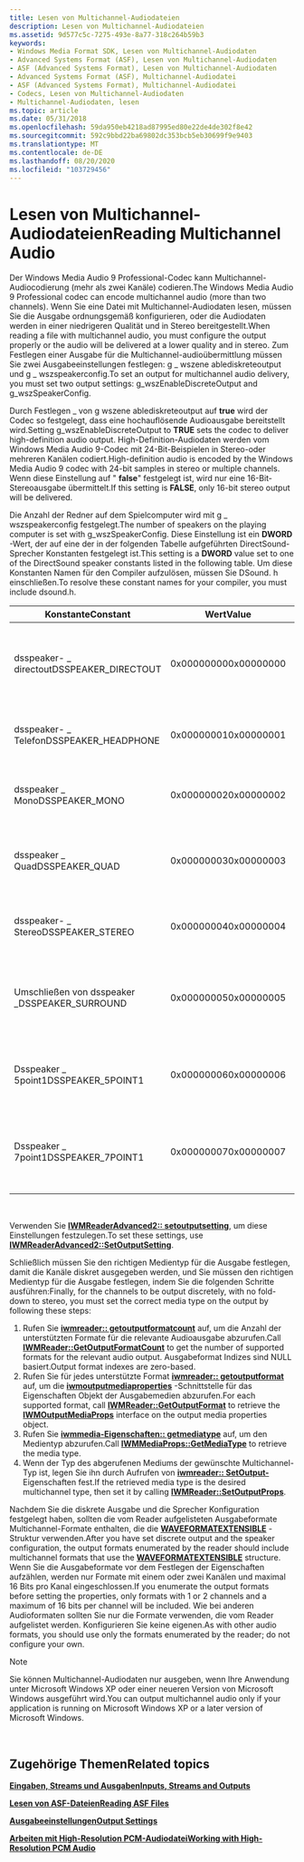 ```yaml
---
title: Lesen von Multichannel-Audiodateien
description: Lesen von Multichannel-Audiodateien
ms.assetid: 9d577c5c-7275-493e-8a77-318c264b59b3
keywords:
- Windows Media Format SDK, Lesen von Multichannel-Audiodaten
- Advanced Systems Format (ASF), Lesen von Multichannel-Audiodaten
- ASF (Advanced Systems Format), Lesen von Multichannel-Audiodaten
- Advanced Systems Format (ASF), Multichannel-Audiodatei
- ASF (Advanced Systems Format), Multichannel-Audiodatei
- Codecs, Lesen von Multichannel-Audiodaten
- Multichannel-Audiodaten, lesen
ms.topic: article
ms.date: 05/31/2018
ms.openlocfilehash: 59da950eb4218ad87995ed80e22de4de302f8e42
ms.sourcegitcommit: 592c9bbd22ba69802dc353bcb5eb30699f9e9403
ms.translationtype: MT
ms.contentlocale: de-DE
ms.lasthandoff: 08/20/2020
ms.locfileid: "103729456"
---
```

# <a name="reading-multichannel-audio"></a><span data-ttu-id="4ba2c-110">Lesen von Multichannel-Audiodateien</span><span class="sxs-lookup"><span data-stu-id="4ba2c-110">Reading Multichannel Audio</span></span>

<span data-ttu-id="4ba2c-111">Der Windows Media Audio 9 Professional-Codec kann Multichannel-Audiocodierung (mehr als zwei Kanäle) codieren.</span><span class="sxs-lookup"><span data-stu-id="4ba2c-111">The Windows Media Audio 9 Professional codec can encode multichannel audio (more than two channels).</span></span> <span data-ttu-id="4ba2c-112">Wenn Sie eine Datei mit Multichannel-Audiodaten lesen, müssen Sie die Ausgabe ordnungsgemäß konfigurieren, oder die Audiodaten werden in einer niedrigeren Qualität und in Stereo bereitgestellt.</span><span class="sxs-lookup"><span data-stu-id="4ba2c-112">When reading a file with multichannel audio, you must configure the output properly or the audio will be delivered at a lower quality and in stereo.</span></span> <span data-ttu-id="4ba2c-113">Zum Festlegen einer Ausgabe für die Multichannel-audioübermittlung müssen Sie zwei Ausgabeeinstellungen festlegen: g \_ wszene ablediskreteoutput und g \_ wszspeakerconfig.</span><span class="sxs-lookup"><span data-stu-id="4ba2c-113">To set an output for multichannel audio delivery, you must set two output settings: g\_wszEnableDiscreteOutput and g\_wszSpeakerConfig.</span></span>

<span data-ttu-id="4ba2c-114">Durch Festlegen \_ von g wszene ablediskreteoutput auf **true** wird der Codec so festgelegt, dass eine hochauflösende Audioausgabe bereitstellt wird.</span><span class="sxs-lookup"><span data-stu-id="4ba2c-114">Setting g\_wszEnableDiscreteOutput to **TRUE** sets the codec to deliver high-definition audio output.</span></span> <span data-ttu-id="4ba2c-115">High-Definition-Audiodaten werden vom Windows Media Audio 9-Codec mit 24-Bit-Beispielen in Stereo-oder mehreren Kanälen codiert.</span><span class="sxs-lookup"><span data-stu-id="4ba2c-115">High-definition audio is encoded by the Windows Media Audio 9 codec with 24-bit samples in stereo or multiple channels.</span></span> <span data-ttu-id="4ba2c-116">Wenn diese Einstellung auf " **false**" festgelegt ist, wird nur eine 16-Bit-Stereoausgabe übermittelt.</span><span class="sxs-lookup"><span data-stu-id="4ba2c-116">If this setting is **FALSE**, only 16-bit stereo output will be delivered.</span></span>

<span data-ttu-id="4ba2c-117">Die Anzahl der Redner auf dem Spielcomputer wird mit g \_ wszspeakerconfig festgelegt.</span><span class="sxs-lookup"><span data-stu-id="4ba2c-117">The number of speakers on the playing computer is set with g\_wszSpeakerConfig.</span></span> <span data-ttu-id="4ba2c-118">Diese Einstellung ist ein **DWORD** -Wert, der auf eine der in der folgenden Tabelle aufgeführten DirectSound-Sprecher Konstanten festgelegt ist.</span><span class="sxs-lookup"><span data-stu-id="4ba2c-118">This setting is a **DWORD** value set to one of the DirectSound speaker constants listed in the following table.</span></span> <span data-ttu-id="4ba2c-119">Um diese Konstanten Namen für den Compiler aufzulösen, müssen Sie DSound. h einschließen.</span><span class="sxs-lookup"><span data-stu-id="4ba2c-119">To resolve these constant names for your compiler, you must include dsound.h.</span></span>



| <span data-ttu-id="4ba2c-120">Konstante</span><span class="sxs-lookup"><span data-stu-id="4ba2c-120">Constant</span></span>             | <span data-ttu-id="4ba2c-121">Wert</span><span class="sxs-lookup"><span data-stu-id="4ba2c-121">Value</span></span>      | <span data-ttu-id="4ba2c-122">BESCHREIBUNG</span><span class="sxs-lookup"><span data-stu-id="4ba2c-122">Description</span></span>                                                                  |
|----------------------|------------|------------------------------------------------------------------------------|
| <span data-ttu-id="4ba2c-123">dsspeaker- \_ directout</span><span class="sxs-lookup"><span data-stu-id="4ba2c-123">DSSPEAKER\_DIRECTOUT</span></span> | <span data-ttu-id="4ba2c-124">0x00000000</span><span class="sxs-lookup"><span data-stu-id="4ba2c-124">0x00000000</span></span> | <span data-ttu-id="4ba2c-125">Die Audiodaten werden direkt durchlaufen, ohne für Referenten konfiguriert zu werden.</span><span class="sxs-lookup"><span data-stu-id="4ba2c-125">The audio is passed through directly, without being configured for speakers.</span></span> |
| <span data-ttu-id="4ba2c-126">dsspeaker- \_ Telefon</span><span class="sxs-lookup"><span data-stu-id="4ba2c-126">DSSPEAKER\_HEADPHONE</span></span> | <span data-ttu-id="4ba2c-127">0x00000001</span><span class="sxs-lookup"><span data-stu-id="4ba2c-127">0x00000001</span></span> | <span data-ttu-id="4ba2c-128">Der Client Computer ist mit einem Kopfhörer ausgestattet.</span><span class="sxs-lookup"><span data-stu-id="4ba2c-128">The client computer is equipped with headphones.</span></span>                             |
| <span data-ttu-id="4ba2c-129">dsspeaker \_ Mono</span><span class="sxs-lookup"><span data-stu-id="4ba2c-129">DSSPEAKER\_MONO</span></span>      | <span data-ttu-id="4ba2c-130">0x00000002</span><span class="sxs-lookup"><span data-stu-id="4ba2c-130">0x00000002</span></span> | <span data-ttu-id="4ba2c-131">Der Client Computer ist mit einem monalen Redner ausgestattet.</span><span class="sxs-lookup"><span data-stu-id="4ba2c-131">The client computer is equipped with a monaural speaker.</span></span>                     |
| <span data-ttu-id="4ba2c-132">dsspeaker \_ Quad</span><span class="sxs-lookup"><span data-stu-id="4ba2c-132">DSSPEAKER\_QUAD</span></span>      | <span data-ttu-id="4ba2c-133">0x00000003</span><span class="sxs-lookup"><span data-stu-id="4ba2c-133">0x00000003</span></span> | <span data-ttu-id="4ba2c-134">Der Client Computer ist mit quadratischen sprechenden Referenten ausgestattet.</span><span class="sxs-lookup"><span data-stu-id="4ba2c-134">The client computer is equipped with quadraphonic speakers.</span></span>                  |
| <span data-ttu-id="4ba2c-135">dsspeaker- \_ Stereo</span><span class="sxs-lookup"><span data-stu-id="4ba2c-135">DSSPEAKER\_STEREO</span></span>    | <span data-ttu-id="4ba2c-136">0x00000004</span><span class="sxs-lookup"><span data-stu-id="4ba2c-136">0x00000004</span></span> | <span data-ttu-id="4ba2c-137">Der Client Computer ist mit Stereo Referenten ausgestattet.</span><span class="sxs-lookup"><span data-stu-id="4ba2c-137">The client computer is equipped with stereo speakers.</span></span>                        |
| <span data-ttu-id="4ba2c-138">Umschließen von dsspeaker \_</span><span class="sxs-lookup"><span data-stu-id="4ba2c-138">DSSPEAKER\_SURROUND</span></span>  | <span data-ttu-id="4ba2c-139">0x00000005</span><span class="sxs-lookup"><span data-stu-id="4ba2c-139">0x00000005</span></span> | <span data-ttu-id="4ba2c-140">Der Client Computer ist mit vier-Kanal-umschließenden sprechenden ausgestattet.</span><span class="sxs-lookup"><span data-stu-id="4ba2c-140">The client computer is equipped with four-channel surround-sound speakers.</span></span>   |
| <span data-ttu-id="4ba2c-141">Dsspeaker \_ 5point1</span><span class="sxs-lookup"><span data-stu-id="4ba2c-141">DSSPEAKER\_5POINT1</span></span>   | <span data-ttu-id="4ba2c-142">0x00000006</span><span class="sxs-lookup"><span data-stu-id="4ba2c-142">0x00000006</span></span> | <span data-ttu-id="4ba2c-143">Der Client Computer ist mit fünf Referenten und einem Subwoofer ausgestattet.</span><span class="sxs-lookup"><span data-stu-id="4ba2c-143">The client computer is equipped with five speakers and a subwoofer.</span></span>          |
| <span data-ttu-id="4ba2c-144">Dsspeaker \_ 7point1</span><span class="sxs-lookup"><span data-stu-id="4ba2c-144">DSSPEAKER\_7POINT1</span></span>   | <span data-ttu-id="4ba2c-145">0x00000007</span><span class="sxs-lookup"><span data-stu-id="4ba2c-145">0x00000007</span></span> | <span data-ttu-id="4ba2c-146">Der Client Computer ist mit sieben Referenten und einem Subwoofer ausgestattet.</span><span class="sxs-lookup"><span data-stu-id="4ba2c-146">The client computer is equipped with seven speakers and a subwoofer.</span></span>         |



 

<span data-ttu-id="4ba2c-147">Verwenden Sie [**IWMReaderAdvanced2:: setoutputsetting**](/previous-versions/windows/desktop/api/Wmsdkidl/nf-wmsdkidl-iwmreaderadvanced2-setoutputsetting), um diese Einstellungen festzulegen.</span><span class="sxs-lookup"><span data-stu-id="4ba2c-147">To set these settings, use [**IWMReaderAdvanced2::SetOutputSetting**](/previous-versions/windows/desktop/api/Wmsdkidl/nf-wmsdkidl-iwmreaderadvanced2-setoutputsetting).</span></span>

<span data-ttu-id="4ba2c-148">Schließlich müssen Sie den richtigen Medientyp für die Ausgabe festlegen, damit die Kanäle diskret ausgegeben werden, und Sie müssen den richtigen Medientyp für die Ausgabe festlegen, indem Sie die folgenden Schritte ausführen:</span><span class="sxs-lookup"><span data-stu-id="4ba2c-148">Finally, for the channels to be output discretely, with no fold-down to stereo, you must set the correct media type on the output by following these steps:</span></span>

1.  <span data-ttu-id="4ba2c-149">Rufen Sie [**iwmreader:: getoutputformatcount**](/previous-versions/windows/desktop/api/wmsdkidl/nf-wmsdkidl-iwmreader-getoutputformatcount) auf, um die Anzahl der unterstützten Formate für die relevante Audioausgabe abzurufen.</span><span class="sxs-lookup"><span data-stu-id="4ba2c-149">Call [**IWMReader::GetOutputFormatCount**](/previous-versions/windows/desktop/api/wmsdkidl/nf-wmsdkidl-iwmreader-getoutputformatcount) to get the number of supported formats for the relevant audio output.</span></span> <span data-ttu-id="4ba2c-150">Ausgabeformat Indizes sind NULL basiert.</span><span class="sxs-lookup"><span data-stu-id="4ba2c-150">Output format indexes are zero-based.</span></span>
2.  <span data-ttu-id="4ba2c-151">Rufen Sie für jedes unterstützte Format [**iwmreader:: getoutputformat**](/previous-versions/windows/desktop/api/Wmsdkidl/nf-wmsdkidl-iwmreader-getoutputformat) auf, um die [**iwmoutputmediaproperties**](/previous-versions/windows/desktop/api/wmsdkidl/nn-wmsdkidl-iwmoutputmediaprops) -Schnittstelle für das Eigenschaften Objekt der Ausgabemedien abzurufen.</span><span class="sxs-lookup"><span data-stu-id="4ba2c-151">For each supported format, call [**IWMReader::GetOutputFormat**](/previous-versions/windows/desktop/api/Wmsdkidl/nf-wmsdkidl-iwmreader-getoutputformat) to retrieve the [**IWMOutputMediaProps**](/previous-versions/windows/desktop/api/wmsdkidl/nn-wmsdkidl-iwmoutputmediaprops) interface on the output media properties object.</span></span>
3.  <span data-ttu-id="4ba2c-152">Rufen Sie [**iwmmedia-Eigenschaften:: getmediatype**](/previous-versions/windows/desktop/api/Wmsdkidl/nf-wmsdkidl-iwmmediaprops-getmediatype) auf, um den Medientyp abzurufen.</span><span class="sxs-lookup"><span data-stu-id="4ba2c-152">Call [**IWMMediaProps::GetMediaType**](/previous-versions/windows/desktop/api/Wmsdkidl/nf-wmsdkidl-iwmmediaprops-getmediatype) to retrieve the media type.</span></span>
4.  <span data-ttu-id="4ba2c-153">Wenn der Typ des abgerufenen Mediums der gewünschte Multichannel-Typ ist, legen Sie ihn durch Aufrufen von [**iwmreader:: SetOutput-**](/previous-versions/windows/desktop/api/Wmsdkidl/nf-wmsdkidl-iwmreader-setoutputprops)Eigenschaften fest.</span><span class="sxs-lookup"><span data-stu-id="4ba2c-153">If the retrieved media type is the desired multichannel type, then set it by calling [**IWMReader::SetOutputProps**](/previous-versions/windows/desktop/api/Wmsdkidl/nf-wmsdkidl-iwmreader-setoutputprops).</span></span>

<span data-ttu-id="4ba2c-154">Nachdem Sie die diskrete Ausgabe und die Sprecher Konfiguration festgelegt haben, sollten die vom Reader aufgelisteten Ausgabeformate Multichannel-Formate enthalten, die die [**WAVEFORMATEXTENSIBLE**](/previous-versions/windows/desktop/legacy/dd757721(v=vs.85)) -Struktur verwenden.</span><span class="sxs-lookup"><span data-stu-id="4ba2c-154">After you have set discrete output and the speaker configuration, the output formats enumerated by the reader should include multichannel formats that use the [**WAVEFORMATEXTENSIBLE**](/previous-versions/windows/desktop/legacy/dd757721(v=vs.85)) structure.</span></span> <span data-ttu-id="4ba2c-155">Wenn Sie die Ausgabeformate vor dem Festlegen der Eigenschaften aufzählen, werden nur Formate mit einem oder zwei Kanälen und maximal 16 Bits pro Kanal eingeschlossen.</span><span class="sxs-lookup"><span data-stu-id="4ba2c-155">If you enumerate the output formats before setting the properties, only formats with 1 or 2 channels and a maximum of 16 bits per channel will be included.</span></span> <span data-ttu-id="4ba2c-156">Wie bei anderen Audioformaten sollten Sie nur die Formate verwenden, die vom Reader aufgelistet werden. Konfigurieren Sie keine eigenen.</span><span class="sxs-lookup"><span data-stu-id="4ba2c-156">As with other audio formats, you should use only the formats enumerated by the reader; do not configure your own.</span></span>

> [!Note]  
> <span data-ttu-id="4ba2c-157">Sie können Multichannel-Audiodaten nur ausgeben, wenn Ihre Anwendung unter Microsoft Windows XP oder einer neueren Version von Microsoft Windows ausgeführt wird.</span><span class="sxs-lookup"><span data-stu-id="4ba2c-157">You can output multichannel audio only if your application is running on Microsoft Windows XP or a later version of Microsoft Windows.</span></span>

 

## <a name="related-topics"></a><span data-ttu-id="4ba2c-158">Zugehörige Themen</span><span class="sxs-lookup"><span data-stu-id="4ba2c-158">Related topics</span></span>

<dl> <dt>

[<span data-ttu-id="4ba2c-159">**Eingaben, Streams und Ausgaben**</span><span class="sxs-lookup"><span data-stu-id="4ba2c-159">**Inputs, Streams and Outputs**</span></span>](inputs-streams-and-outputs.md)
</dt> <dt>

[<span data-ttu-id="4ba2c-160">**Lesen von ASF-Dateien**</span><span class="sxs-lookup"><span data-stu-id="4ba2c-160">**Reading ASF Files**</span></span>](reading-asf-files.md)
</dt> <dt>

[<span data-ttu-id="4ba2c-161">**Ausgabeeinstellungen**</span><span class="sxs-lookup"><span data-stu-id="4ba2c-161">**Output Settings**</span></span>](output-settings.md)
</dt> <dt>

[<span data-ttu-id="4ba2c-162">**Arbeiten mit High-Resolution PCM-Audiodatei**</span><span class="sxs-lookup"><span data-stu-id="4ba2c-162">**Working with High-Resolution PCM Audio**</span></span>](working-with-high-resolution-pcm-audio.md)
</dt> </dl>

 

 